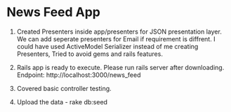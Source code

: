 # News Feed App

1. Created Presenters inside app/presenters for JSON presentation layer. We can add seperate presenters for Email if requirement is diffrent. I could have used ActiveModel Serializer instead of me creating Presenters, Tried to avoid gems and rails features.

2. Rails app is ready to execute. Please run rails server after downloading. Endpoint: http://localhost:3000/news_feed

3. Covered basic controller testing.

4. Upload the data - rake db:seed
